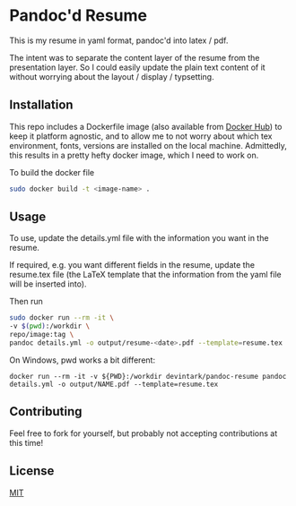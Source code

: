 
# Pandoc'd Resume
This is my resume in yaml format, pandoc'd into latex / pdf. 

The intent was to separate the content layer of the resume from the presentation layer. So I could easily update the plain text content of it
without worrying about the layout / display / typsetting.


## Installation

This repo includes a Dockerfile image (also available from [Docker Hub](https://hub.docker.com/repository/docker/devintark/pandoc-resume)) to keep it platform agnostic, and to allow me to not worry about which tex environment, fonts, versions are installed on the local machine. Admittedly, this results in a pretty hefty docker image, which I need to work on. 

To build the docker file

```bash
sudo docker build -t <image-name> .
```


## Usage

To use, update the details.yml file with the information you want in the resume.

If required, e.g. you want different fields in the resume, update the resume.tex file (the LaTeX template that the information from the yaml file will be inserted into).

Then run

```bash
sudo docker run --rm -it \
-v $(pwd):/workdir \
repo/image:tag \
pandoc details.yml -o output/resume-<date>.pdf --template=resume.tex
```

On Windows, pwd works a bit different:
```pwsh
docker run --rm -it -v ${PWD}:/workdir devintark/pandoc-resume pandoc details.yml -o output/NAME.pdf --template=resume.tex
```

## Contributing
Feel free to fork for yourself, but probably not accepting contributions at this time!

## License
[MIT](https://choosealicense.com/licenses/mit/)

